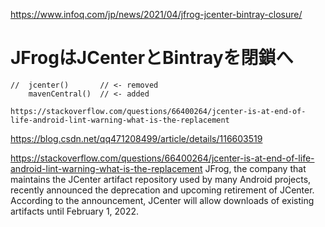 https://www.infoq.com/jp/news/2021/04/jfrog-jcenter-bintray-closure/

# JFrogはJCenterとBintrayを閉鎖へ
```android
//  jcenter()       // <- removed
    mavenCentral()  // <- added
```
    https://stackoverflow.com/questions/66400264/jcenter-is-at-end-of-life-android-lint-warning-what-is-the-replacement


https://blog.csdn.net/qq471208499/article/details/116603519


https://stackoverflow.com/questions/66400264/jcenter-is-at-end-of-life-android-lint-warning-what-is-the-replacement
JFrog, the company that maintains the JCenter artifact repository used by many Android projects, recently announced the deprecation and upcoming retirement of JCenter. According to the announcement, JCenter will allow downloads of existing artifacts until February 1, 2022.
